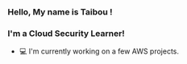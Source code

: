 ### Hello, My name is Taibou !

### I'm a Cloud Security Learner!
- 💻 I'm currently working on a few AWS projects.

